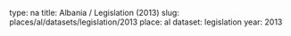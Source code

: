 type: na
title: Albania / Legislation (2013)
slug: places/al/datasets/legislation/2013
place: al
dataset: legislation
year: 2013
